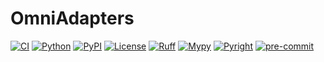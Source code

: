 # OmniAdapters

[![CI](https://github.com/gao-hongnan/omniadapters/actions/workflows/ci.yml/badge.svg)](https://github.com/gao-hongnan/omniadapters/actions/workflows/ci.yml)
[![Python](https://img.shields.io/badge/python-3.12%20%7C%203.13-blue.svg)](https://www.python.org/downloads/)
[![PyPI](https://img.shields.io/badge/pypi-v22.0.0-blue.svg)](https://github.com/gao-hongnan/omniadapters)
[![License](https://img.shields.io/badge/license-Apache%202.0-green.svg)](https://opensource.org/licenses/Apache-2.0)
[![Ruff](https://img.shields.io/endpoint?url=https://raw.githubusercontent.com/astral-sh/ruff/main/assets/badge/v2.json)](https://github.com/astral-sh/ruff)
[![Mypy](https://img.shields.io/badge/typed-mypy-blue?style=flat-square&logo=python)](http://mypy-lang.org/)
[![Pyright](https://img.shields.io/badge/typed-pyright-blue?style=flat-square&logo=python)](https://github.com/microsoft/pyright)
[![pre-commit](https://img.shields.io/badge/pre--commit-enabled-brightgreen?logo=pre-commit&logoColor=white)](https://github.com/pre-commit/pre-commit)
